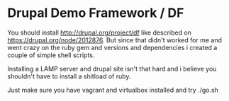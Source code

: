 Drupal Demo Framework / DF
=========
You should install http://drupal.org/project/df like described on https://drupal.org/node/2012876. But since that didn't worked for me and went crazy on the ruby gem and versions and dependencies i created a couple of simple shell scripts.

Installing a LAMP server and drupal site isn't that hard and i believe you shouldn't have to install a shitload of ruby.

Just make sure you have vagrant and virtualbox installed and try ./go.sh



